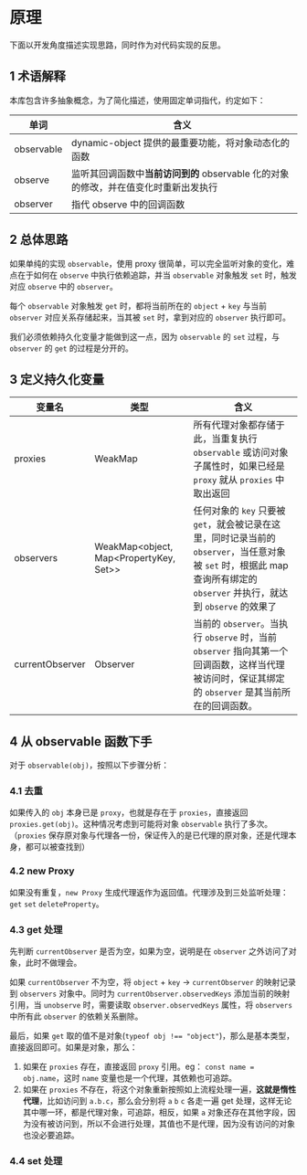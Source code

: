 # 原理

下面以开发角度描述实现思路，同时作为对代码实现的反思。

## 1 术语解释

本库包含许多抽象概念，为了简化描述，使用固定单词指代，约定如下：

| 单词 | 含义 |
| -------- | -------- |
| observable | dynamic-object 提供的最重要功能，将对象动态化的函数 |
| observe | 监听其回调函数中**当前访问到的** observable 化的对象的修改，并在值变化时重新出发执行 |
| observer | 指代 observe 中的回调函数 |

## 2 总体思路

如果单纯的实现 `observable`，使用 proxy 很简单，可以完全监听对象的变化，难点在于如何在 `observe` 中执行依赖追踪，并当 `observable` 对象触发 `set` 时，触发对应 `observe` 中的 `observer`。

每个 `observable` 对象触发 `get` 时，都将当前所在的 `object` + `key` 与当前 `observer` 对应关系存储起来，当其被 `set` 时，拿到对应的 `observer` 执行即可。

我们必须依赖持久化变量才能做到这一点，因为 `observable` 的 `set` 过程，与 `observer` 的 `get` 的过程是分开的。

## 3 定义持久化变量

| 变量名 | 类型 |  含义  |
| -------- | -------- | --------- |
| proxies | WeakMap | 所有代理对象都存储于此，当重复执行 `observable` 或访问对象子属性时，如果已经是 `proxy` 就从 `proxies` 中取出返回 |
| observers | WeakMap<object, Map<PropertyKey, Set<Observer>>> | 任何对象的 `key` 只要被 `get`，就会被记录在这里，同时记录当前的 `observer`，当任意对象被 `set` 时，根据此 map 查询所有绑定的 `observer` 并执行，就达到 `observe` 的效果了 |
| currentObserver | Observer | 当前的 `observer`。当执行 `observe` 时，当前 `observer` 指向其第一个回调函数，这样当代理被访问时，保证其绑定的 `observer` 是其当前所在的回调函数。 |

## 4 从 observable 函数下手

对于 `observable(obj)`，按照以下步骤分析：

### 4.1 去重

如果传入的 `obj` 本身已是 `proxy`，也就是存在于 `proxies`，直接返回 `proxies.get(obj)`。这种情况考虑到可能将对象 `observable` 执行了多次。（`proxies` 保存原对象与代理各一份，保证传入的是已代理的原对象，还是代理本身，都可以被查找到）

### 4.2 new Proxy

如果没有重复，`new Proxy` 生成代理返作为返回值。代理涉及到三处监听处理：`get` `set` `deleteProperty`。

### 4.3 get 处理

先判断 `currentObserver` 是否为空，如果为空，说明是在 `observer` 之外访问了对象，此时不做理会。

如果 `currentObserver` 不为空，将 `object` + `key` -> `currentObserver` 的映射记录到 `observers` 对象中。同时为 `currentObserver.observedKeys` 添加当前的映射引用，当 `unobserve` 时，需要读取 `observer.observedKeys` 属性，将 `observers` 中所有此 `observer` 的依赖关系删除。

最后，如果 `get` 取的值不是对象(`typeof obj !== "object"`)，那么是基本类型，直接返回即可。如果是对象，那么：

1. 如果在 `proxies` 存在，直接返回 `proxy` 引用。eg： `const name = obj.name`，这时 `name` 变量也是一个代理，其依赖也可追踪。
2. 如果在 `proxies` 不存在，将这个对象重新按照如上流程处理一遍，**这就是惰性代理**，比如访问到 `a.b.c`，那么会分别将 `a` `b` `c` 各走一遍 get 处理，这样无论其中哪一环，都是代理对象，可追踪，相反，如果 `a` 对象还存在其他字段，因为没有被访问到，所以不会进行处理，其值也不是代理，因为没有访问的对象也没必要追踪。

### 4.4 set 处理